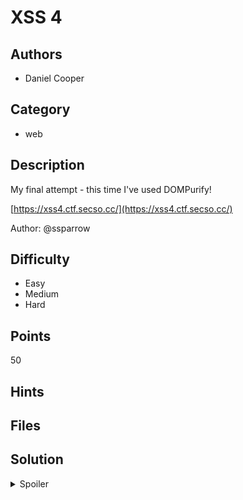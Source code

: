 # XSS 4

## Authors

- Daniel Cooper

## Category

- web

## Description

My final attempt - this time I've used DOMPurify!

[https://xss4.ctf.secso.cc/](https://xss4.ctf.secso.cc/)

Author: @ssparrow

## Difficulty

- Easy
- Medium
- Hard

## Points

50

## Hints

## Files

## Solution

<details>
<summary>Spoiler</summary>

### Idea

Use DOM clobbering to achieve XSS.

### Walkthrough

1. This time we have two injection points. Name has XSS, but description is sanitized.
2. Although description is santized, we can still use [dom clobbering](https://portswigger.net/web-security/dom-based/dom-clobbering) to help with the xss.
3. This can be done by doing a description such as

```
<a href="tel:alert(1)" id="z">
```

and a name such as

```
<svg onload=eval(``+z)>
```

4. The way this works is the `<a id="z"` tag means that if the variable `z` is used, it will return the `a` tag. Adding an empty string to it causes it to be converted to a string, which returns the href (`tel:alert(1)`). Evaling this href calls alert(1). We can then replace alert(1) with our XSS payload, as the description does not have a character limit.

### Flag

`SPOOKTF{alr1ght_1_g1v3_up_now..}`

</details>
